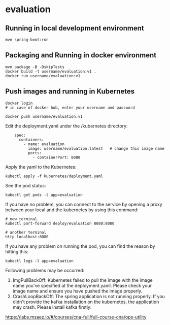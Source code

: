 # evaluation

## Running in local development environment

```
mvn spring-boot:run
```

## Packaging and Running in docker environment

```
mvn package -B -DskipTests
docker build -t username/evaluation:v1 .
docker run username/evaluation:v1
```

## Push images and running in Kubernetes

```
docker login 
# in case of docker hub, enter your username and password

docker push username/evaluation:v1
```

Edit the deployment.yaml under the /kubernetes directory:
```
    spec:
      containers:
        - name: evaluation
          image: username/evaluation:latest   # change this image name
          ports:
            - containerPort: 8080

```

Apply the yaml to the Kubernetes:
```
kubectl apply -f kubernetes/deployment.yaml
```

See the pod status:
```
kubectl get pods -l app=evaluation
```

If you have no problem, you can connect to the service by opening a proxy between your local and the kubernetes by using this command:
```
# new terminal
kubectl port-forward deploy/evaluation 8080:8080

# another terminal
http localhost:8080
```

If you have any problem on running the pod, you can find the reason by hitting this:
```
kubectl logs -l app=evaluation
```

Following problems may be occurred:

1. ImgPullBackOff:  Kubernetes failed to pull the image with the image name you've specified at the deployment.yaml. Please check your image name and ensure you have pushed the image properly.
1. CrashLoopBackOff: The spring application is not running properly. If you didn't provide the kafka installation on the kubernetes, the application may crash. Please install kafka firstly:

https://labs.msaez.io/#/courses/cna-full/full-course-cna/ops-utility


